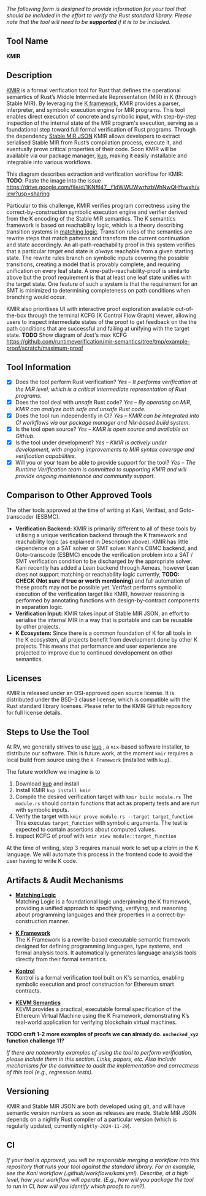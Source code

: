 _The following form is designed to provide information for your tool that should be included in the effort to verify the Rust standard library. Please note that the tool will need to be **supported** if it is to be included._

## Tool Name
**KMIR**

## Description
[KMIR](https://github.com/runtimeverification/mir-semantics) is a formal verification tool for Rust that defines the operational semantics of Rust’s Middle Intermediate Representation (MIR) in K (through Stable MIR). By leveraging the [K framework](https://kframework.org/), KMIR provides a parser, interpreter, and symbolic execution engine for MIR programs. This tool enables direct execution of concrete and symbolic input, with step-by-step inspection of the internal state of the MIR program's execution, serving as a foundational step toward full formal verification of Rust programs. Through the dependency [Stable MIR JSON](https://github.com/runtimeverification/stable-mir-json/) KMIR allows developers to extract serialised Stable MIR from Rust’s compilation process, execute it, and eventually prove critical properties of their code. Soon KMIR will be available via our package manager, [kup](https://github.com/runtimeverification/kup), making it easily installable and integrable into various workflows.

This diagram describes extraction and verification workflow for KMIR:
**TODO**: Paste the image into the issue https://drive.google.com/file/d/1KNftl47__f1dWWUWwrhzbWhNwQHfhwxh/view?usp=sharing

Particular to this challenge, KMIR verifies program correctness using the correct-by-construction symbolic execution engine and verifier derived from the K encoding of the Stable MIR semantics. The K semantics framework is based on reachability logic, which is a theory describing transition systems in [matching logic](http://www.matching-logic.org/). Transition rules of the semantics are rewrite steps that match patterns and transform the current continuation and state accordingly. An all-path-reachability proof in this system verifies that a particular _target_ end state is _always_ reachable from a given starting state. The rewrite rules branch on symbolic inputs covering the possible transitions, creating a model that is provably complete, and requiring unification on every leaf state. A one-path-reachability-proof is similarto above but the proof requirement is that at least one leaf state unifies with the target state. One feature of such a system is that the requirement for an SMT is minimized to determining completeness on path conditions when branching would occur.

KMIR also prioritises UI with interactive proof exploration available out-of-the-box through the terminal KCFG (K Control Flow Graph) viewer, allowing users to inspect intermediate states of the proof to get feedback on the the path conditions that are successful and failing at unifying with the target state.
**TODO** Show diagram of Jost's max KCFG https://github.com/runtimeverification/mir-semantics/tree/tmp/example-proof/scratch/maximum-proof

## Tool Information

* [x] Does the tool perform Rust verification? 
  *Yes – It performs verification at the MIR level, which is a critical intermediate representation of Rust programs.*
* [x] Does the tool deal with *unsafe* Rust code? 
  *Yes – By operating on MIR, KMIR can analyze both safe and unsafe Rust code.*
* [x] Does the tool run independently in CI? 
  *Yes – KMIR can be integrated into CI workflows via our package manager and Nix-based build system.*
* [x] Is the tool open source?
  *Yes – KMIR is open source and available on GitHub.*
* [x] Is the tool under development? 
  *Yes – KMIR is actively under development, with ongoing improvements to MIR syntax coverage and verification capabilities.*
* [x] Will you or your team be able to provide support for the tool?
  *Yes – The Runtime Verification team is committed to supporting KMIR and will provide ongoing maintenance and community support.*

## Comparison to Other Approved Tools
The other tools approved at the time of writing at Kani, Verifast, and Goto-transcoder (ESBMC).

- **Verification Backend:** KMIR is primarily different to all of these tools by utilising a unique verification backend through the K framework and reachability logic (as explained in Description above). KMIR has little dependence on a SAT solver or SMT solver. Kani's CBMC backend, and Goto-transcode (ESBMC) encode the verification problem into a SAT / SMT verification condition to be discharged by the appropriate solver. Kani recently has added a Lean backend through Aeneas, however Lean does not support matching or reachability logic currently, **TODO: CHECK (Not sure if true or worth mentioning)** and full automation of these proofs may not be possible yet. Verifast performs symbollic execution of the verification target like KMIR, however reasoning is performed by annotating functions with design-by-contract components in separation logic.
- **Verification Input:** KMIR takes input of Stable MIR JSON, an effort to serialise the internal MIR in a way that is portable and can be reusable by other projects.
- **K Ecosystem:** Since there is a common foundation of K for all tools in the K ecosystem, all projects benefit from development done by other K projects. This means that performance and user experience are projected to improve due to continued developement on other semantics. 

## Licenses
KMIR is released under an OSI-approved open source license. It is distributed under the BSD-3 clause license, which is compatible with the Rust standard library licenses. Please refer to the KMIR GitHub repository for full license details.

## Steps to Use the Tool

At RV, we generally strives to use [kup](https://github.com/runtimeverification/kup) , a `nix`-based software installer, to distribute our software.
This is future work, at the moment `kmir` requires a local build from source using the `K Framework` (installed with `kup`).

The future workflow we imagine is to
1. Download [kup](https://github.com/runtimeverification/kup) and install
2. Install KMIR `kup install kmir`
3. Compile the desired verification target with `kmir build module.rs`
   The `module.rs` should contain functions that act as property tests and are run with symbolic inputs.
4. Verify the target with `kmir prove module.rs --target target_function`
   This executes `target_function` with symbolic arguments. The test is expected to contain assertions about computed values.
5. Inspect KCFG of proof with `kmir view module::target_function`

At the time of writing, step 3 requires manual work to set up a _claim_ in the K language.
We will automate this process in the frontend code to avoid the user having to write K code.

## Artifacts & Audit Mechanisms

- **[Matching Logic](http://www.matching-logic.org/)**  
  Matching Logic is a foundational logic underpinning the K framework, providing a unified approach to specifying, verifying, and reasoning about programming languages and their properties in a correct-by-construction manner.

- **[K Framework](https://kframework.org/)**  
  The K Framework is a rewrite-based executable semantic framework designed for defining programming languages, type systems, and formal analysis tools. It automatically generates language analysis tools directly from their formal semantics.

- **[Kontrol](https://kontrol.runtimeverification.com)**  
  Kontrol is a formal verification tool built on K's semantics, enabling symbolic execution and proof construction for Ethereum smart contracts.

- **[KEVM Semantics](https://github.com/kframework/evm-semantics)**  
  KEVM provides a practical, executable formal specification of the Ethereum Virtual Machine using the K Framework, demonstrating K’s real-world application for verifying blockchain virtual machines.

**TODO craft 1-2 more examples of proofs we can already do. `unchecked_xyz` function challenge 11?**  

_If there are noteworthy examples of using the tool to perform verification, please include them in this section. Links, papers, etc._
_Also include mechanisms for the committee to audit the implementation and correctness of this tool (e.g., regression tests)._

## Versioning
KMIR and Stable MIR JSON are both developed using git, and will have semantic version numbers as soon as releases are made.
Stable MIR JSON depends on a nightly Rust compiler of a particular version (which is regularly updated, currently `nightly-2024-11-29`).

## CI
_If your tool is approved, you will be responsible merging a workflow into this repository that runs your tool against the standard library. For an example, see the Kani workflow (.github/workflows/kani.yml). Describe, at a high level, how your workflow will operate. (E.g., how will you package the tool to run in CI, how will you identify which proofs to run?)._
